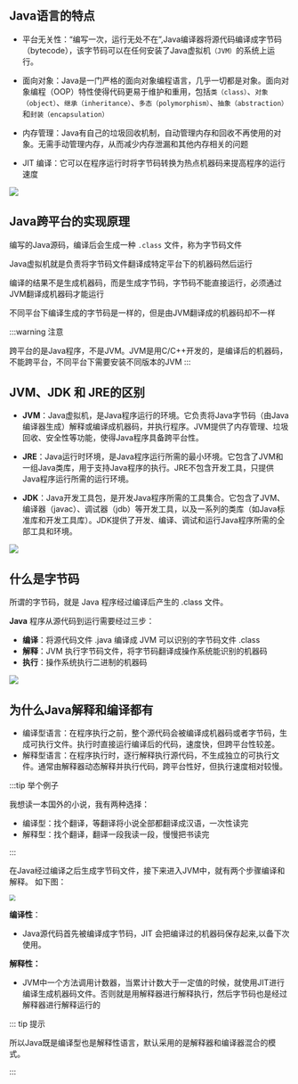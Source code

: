 ## Java语言的特点

- 平台无关性：“编写一次，运行无处不在”,Java编译器将源代码编译成字节码（bytecode），该字节码可以在任何安装了Java虚拟机`（JVM）`的系统上运行。
- 面向对象：Java是一门严格的面向对象编程语言，几乎一切都是对象。面向对象编程（OOP）特性使得代码更易于维护和重用，包括`类（class）`、`对象（object）`、`继承（inheritance）`、`多态（polymorphism）`、`抽象（abstraction）`和`封装（encapsulation）`
- 内存管理：Java有自己的垃圾回收机制，自动管理内存和回收不再使用的对象。无需手动管理内存，从而减少内存泄漏和其他内存相关的问题

- JIT 编译：它可以在程序运行时将字节码转换为热点机器码来提高程序的运行速度

![](https://cdn.tobebetterjavaer.com/tobebetterjavaer/images/sidebar/sanfene/javase-2.png)



## Java跨平台的实现原理

编写的Java源码，编译后会生成一种 `.class` 文件，称为字节码文件

Java虚拟机就是负责将字节码文件翻译成特定平台下的机器码然后运行

编译的结果不是生成机器码，而是生成字节码，字节码不能直接运行，必须通过JVM翻译成机器码才能运行

不同平台下编译生成的字节码是一样的，但是由JVM翻译成的机器码却不一样

:::warning 注意

跨平台的是Java程序，不是JVM。JVM是用C/C++开发的，是编译后的机器码，不能跨平台，不同平台下需要安装不同版本的JVM
:::



## JVM、JDK 和 JRE的区别

- **JVM**：Java虚拟机，是Java程序运行的环境。它负责将Java字节码（由Java编译器生成）解释或编译成机器码，并执行程序。JVM提供了内存管理、垃圾回收、安全性等功能，使得Java程序具备跨平台性。
- **JRE**：Java运行时环境，是Java程序运行所需的最小环境。它包含了JVM和一组Java类库，用于支持Java程序的执行。JRE不包含开发工具，只提供Java程序运行所需的运行环境。

- **JDK**：Java开发工具包，是开发Java程序所需的工具集合。它包含了JVM、编译器（javac）、调试器（jdb）等开发工具，以及一系列的类库（如Java标准库和开发工具库）。JDK提供了开发、编译、调试和运行Java程序所需的全部工具和环境。

![](https://cdn.xiaolincoding.com//picgo/image-20240725230247664.png)



## 什么是字节码

所谓的字节码，就是 Java 程序经过编译后产生的 .class 文件。

**Java** 程序从源代码到运行需要经过三步：

- **编译**：将源代码文件 .java 编译成 JVM 可以识别的字节码文件 .class
- **解释**：JVM 执行字节码文件，将字节码翻译成操作系统能识别的机器码
- **执行**：操作系统执行二进制的机器码

![](https://cdn.tobebetterjavaer.com/tobebetterjavaer/images/sidebar/sanfene/javase-4.png)

## 为什么Java解释和编译都有

- 编译型语言：在程序执行之前，整个源代码会被编译成机器码或者字节码，生成可执行文件。执行时直接运行编译后的代码，速度快，但跨平台性较差。
- 解释型语言：在程序执行时，逐行解释执行源代码，不生成独立的可执行文件。通常由解释器动态解释并执行代码，跨平台性好，但执行速度相对较慢。

:::tip 举个例子

我想读一本国外的小说，我有两种选择：

- 编译型：找个翻译，等翻译将小说全部都翻译成汉语，一次性读完
- 解释型：找个翻译，翻译一段我读一段，慢慢把书读完

::: 



在Java经过编译之后生成字节码文件，接下来进入JVM中，就有两个步骤编译和解释。 如下图：

<img src="https://cdn.xiaolincoding.com//picgo/1715928000183-44fc6130-8abc-4f0b-8f6d-79de0ab09509.webp" style="zoom:67%;" />

**编译性**：

- Java源代码首先被编译成字节码，JIT 会把编译过的机器码保存起来,以备下次使用。

**解释性：**

- JVM中一个方法调用计数器，当累计计数大于一定值的时候，就使用JIT进行编译生成机器码文件。否则就是用解释器进行解释执行，然后字节码也是经过解释器进行解释运行的



::: tip 提示

所以Java既是编译型也是解释性语言，默认采用的是解释器和编译器混合的模式。

:::
